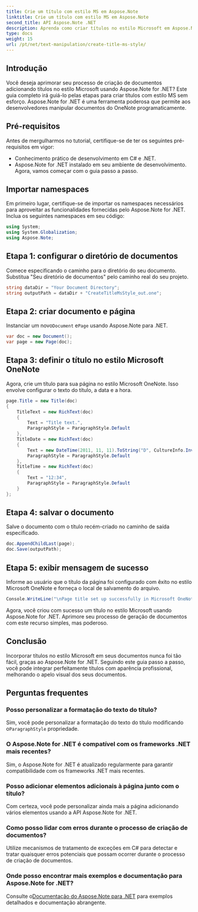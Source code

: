 ```yaml
---
title: Crie um título com estilo MS em Aspose.Note
linktitle: Crie um título com estilo MS em Aspose.Note
second_title: API Aspose.Note .NET
description: Aprenda como criar títulos no estilo Microsoft em Aspose.Note for .NET. Eleve a apresentação do seu documento com este tutorial fácil de seguir.
type: docs
weight: 15
url: /pt/net/text-manipulation/create-title-ms-style/
---
```

## Introdução
Você deseja aprimorar seu processo de criação de documentos adicionando títulos no estilo Microsoft usando Aspose.Note for .NET? Este guia completo irá guiá-lo pelas etapas para criar títulos com estilo MS sem esforço. Aspose.Note for .NET é uma ferramenta poderosa que permite aos desenvolvedores manipular documentos do OneNote programaticamente.
## Pré-requisitos
Antes de mergulharmos no tutorial, certifique-se de ter os seguintes pré-requisitos em vigor:
- Conhecimento prático de desenvolvimento em C# e .NET.
- Aspose.Note for .NET instalado em seu ambiente de desenvolvimento.
Agora, vamos começar com o guia passo a passo.
## Importar namespaces
Em primeiro lugar, certifique-se de importar os namespaces necessários para aproveitar as funcionalidades fornecidas pelo Aspose.Note for .NET. Inclua os seguintes namespaces em seu código:
```csharp
using System;
using System.Globalization;
using Aspose.Note;
```
## Etapa 1: configurar o diretório de documentos
Comece especificando o caminho para o diretório do seu documento. Substitua "Seu diretório de documentos" pelo caminho real do seu projeto.
```csharp
string dataDir = "Your Document Directory";
string outputPath = dataDir + "CreateTitleMsStyle_out.one";
```
## Etapa 2: criar documento e página
 Instanciar um novo`Document` e`Page` usando Aspose.Note para .NET.
```csharp
var doc = new Document();
var page = new Page(doc);
```
## Etapa 3: definir o título no estilo Microsoft OneNote
Agora, crie um título para sua página no estilo Microsoft OneNote. Isso envolve configurar o texto do título, a data e a hora.
```csharp
page.Title = new Title(doc)
{
    TitleText = new RichText(doc)
    {
        Text = "Title text.",
        ParagraphStyle = ParagraphStyle.Default
    },
    TitleDate = new RichText(doc)
    {
        Text = new DateTime(2011, 11, 11).ToString("D", CultureInfo.InvariantCulture),
        ParagraphStyle = ParagraphStyle.Default
    },
    TitleTime = new RichText(doc)
    {
        Text = "12:34",
        ParagraphStyle = ParagraphStyle.Default
    }
};
```
## Etapa 4: salvar o documento
Salve o documento com o título recém-criado no caminho de saída especificado.
```csharp
doc.AppendChildLast(page);
doc.Save(outputPath);
```
## Etapa 5: exibir mensagem de sucesso
Informe ao usuário que o título da página foi configurado com êxito no estilo Microsoft OneNote e forneça o local de salvamento do arquivo.
```csharp
Console.WriteLine("\nPage title set up successfully in Microsoft OneNote style.\nFile saved at " + outputPath);
```
Agora, você criou com sucesso um título no estilo Microsoft usando Aspose.Note for .NET. Aprimore seu processo de geração de documentos com este recurso simples, mas poderoso.
## Conclusão
Incorporar títulos no estilo Microsoft em seus documentos nunca foi tão fácil, graças ao Aspose.Note for .NET. Seguindo este guia passo a passo, você pode integrar perfeitamente títulos com aparência profissional, melhorando o apelo visual dos seus documentos.
## Perguntas frequentes
### Posso personalizar a formatação do texto do título?
 Sim, você pode personalizar a formatação do texto do título modificando o`ParagraphStyle` propriedade.
### O Aspose.Note for .NET é compatível com os frameworks .NET mais recentes?
Sim, o Aspose.Note for .NET é atualizado regularmente para garantir compatibilidade com os frameworks .NET mais recentes.
### Posso adicionar elementos adicionais à página junto com o título?
Com certeza, você pode personalizar ainda mais a página adicionando vários elementos usando a API Aspose.Note for .NET.
### Como posso lidar com erros durante o processo de criação de documentos?
Utilize mecanismos de tratamento de exceções em C# para detectar e tratar quaisquer erros potenciais que possam ocorrer durante o processo de criação de documentos.
### Onde posso encontrar mais exemplos e documentação para Aspose.Note for .NET?
 Consulte o[Documentação do Aspose.Note para .NET](https://reference.aspose.com/note/net/) para exemplos detalhados e documentação abrangente.